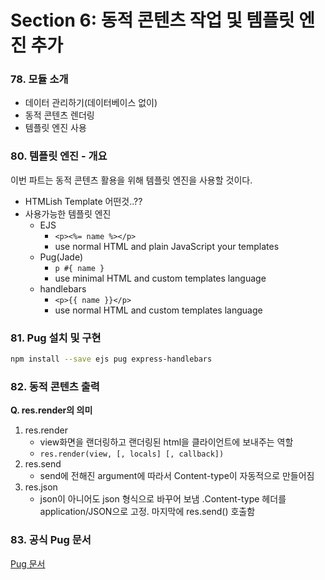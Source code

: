 # Section 6: 동적 콘텐츠 작업 및 템플릿 엔진 추가

### 78. 모듈 소개

- 데이터 관리하기(데이터베이스 없이)
- 동적 콘텐츠 렌더링
- 템플릿 엔진 사용

### 80. 템플릿 엔진 - 개요
이번 파트는 동적 콘텐츠 활용을 위해 템플릿 엔진을 사용할 것이다.
- HTMLish Template 어떤것..??
- 사용가능한 템플릿 엔진
  - EJS
    - `<p><%= name %></p>`
    - use normal HTML and plain JavaScript your templates
  - Pug(Jade)
    - `p #{ name }`
    - use minimal HTML and custom templates language
  - handlebars
    - `<p>{{ name }}</p>`
    - use normal HTML and custom templates language

### 81. Pug 설치 및 구현

```bash
npm install --save ejs pug express-handlebars
```

### 82. 동적 콘텐츠 출력

**Q. res.render의 의미**
1. res.render
   - view화면을 랜더링하고 랜더링된 html을 클라이언트에 보내주는 역할
   - `res.render(view, [, locals] [, callback])`
2. res.send
   - send에 전해진 argument에 따라서 Content-type이 자동적으로 만들어짐
3. res.json
   - json이 아니어도 json 형식으로 바꾸어 보냄 .Content-type 헤더를 application/JSON으로 고정. 마지막에 res.send() 호출함

### 83. 공식 Pug 문서

[Pug 문서](https://pugjs.org/api/getting-started.html)